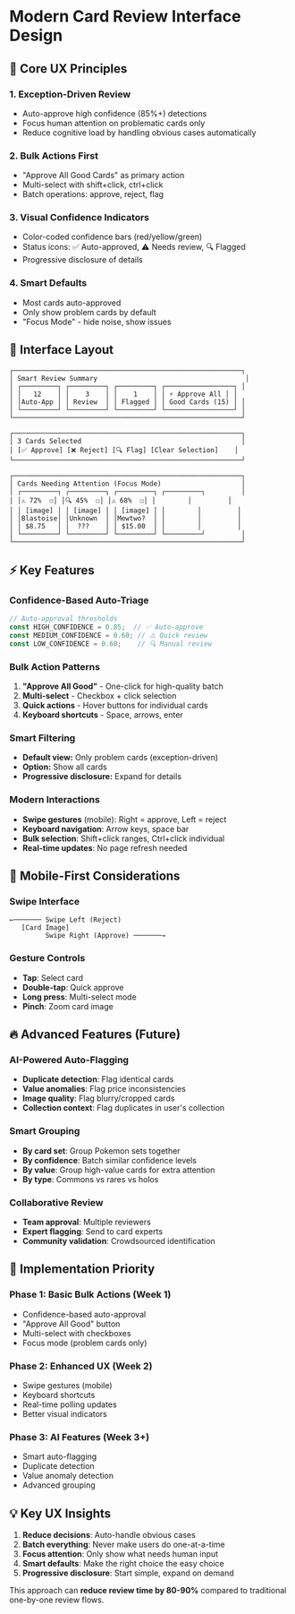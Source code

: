 # Modern Card Review Interface Design

## 🎯 Core UX Principles

### 1. **Exception-Driven Review**
- Auto-approve high confidence (85%+) detections
- Focus human attention on problematic cards only
- Reduce cognitive load by handling obvious cases automatically

### 2. **Bulk Actions First**
- "Approve All Good Cards" as primary action
- Multi-select with shift+click, ctrl+click
- Batch operations: approve, reject, flag

### 3. **Visual Confidence Indicators**
- Color-coded confidence bars (red/yellow/green)
- Status icons: ✅ Auto-approved, ⚠️ Needs review, 🔍 Flagged
- Progressive disclosure of details

### 4. **Smart Defaults**
- Most cards auto-approved
- Only show problem cards by default
- "Focus Mode" - hide noise, show issues

## 🎨 Interface Layout

```
┌─────────────────────────────────────────────────────────┐
│ Smart Review Summary                                     │
│ ┌─────────┐ ┌─────────┐ ┌─────────┐ ┌─────────────────┐ │
│ │   12    │ │    3    │ │    1    │ │ ⚡ Approve All │ │
│ │Auto-App │ │ Review  │ │ Flagged │ │ Good Cards (15) │ │
│ └─────────┘ └─────────┘ └─────────┘ └─────────────────┘ │
└─────────────────────────────────────────────────────────┘

┌─────────────────────────────────────────────────────────┐
│ 3 Cards Selected                                        │
│ [✅ Approve] [❌ Reject] [🔍 Flag] [Clear Selection]    │
└─────────────────────────────────────────────────────────┘

┌─────────────────────────────────────────────────────────┐
│ Cards Needing Attention (Focus Mode)                    │
│ ┌─────────┐ ┌─────────┐ ┌─────────┐ ┌─────────┐         │
│ │⚠️ 72%  ☐│ │🔍 45%  ☐│ │⚠️ 68%  ☐│ │        │         │
│ │ [image] │ │ [image] │ │ [image] │ │        │         │
│ │Blastoise│ │Unknown  │ │Mewtwo?  │ │        │         │
│ │ $8.75   │ │  ???    │ │ $15.00  │ │        │         │
│ └─────────┘ └─────────┘ └─────────┘ └─────────┘         │
└─────────────────────────────────────────────────────────┘
```

## ⚡ Key Features

### Confidence-Based Auto-Triage
```javascript
// Auto-approval thresholds
const HIGH_CONFIDENCE = 0.85;  // ✅ Auto-approve
const MEDIUM_CONFIDENCE = 0.60; // ⚠️ Quick review
const LOW_CONFIDENCE = 0.60;    // 🔍 Manual review
```

### Bulk Action Patterns
1. **"Approve All Good"** - One-click for high-quality batch
2. **Multi-select** - Checkbox + click selection
3. **Quick actions** - Hover buttons for individual cards
4. **Keyboard shortcuts** - Space, arrows, enter

### Smart Filtering
- **Default view:** Only problem cards (exception-driven)
- **Option:** Show all cards
- **Progressive disclosure:** Expand for details

### Modern Interactions
- **Swipe gestures** (mobile): Right = approve, Left = reject
- **Keyboard navigation**: Arrow keys, space bar
- **Bulk selection**: Shift+click ranges, Ctrl+click individual
- **Real-time updates**: No page refresh needed

## 📱 Mobile-First Considerations

### Swipe Interface
```
←─────── Swipe Left (Reject)
   [Card Image]
         Swipe Right (Approve) ───────→
```

### Gesture Controls
- **Tap**: Select card
- **Double-tap**: Quick approve
- **Long press**: Multi-select mode
- **Pinch**: Zoom card image

## 🔥 Advanced Features (Future)

### AI-Powered Auto-Flagging
- **Duplicate detection**: Flag identical cards
- **Value anomalies**: Flag price inconsistencies  
- **Image quality**: Flag blurry/cropped cards
- **Collection context**: Flag duplicates in user's collection

### Smart Grouping
- **By card set**: Group Pokemon sets together
- **By confidence**: Batch similar confidence levels
- **By value**: Group high-value cards for extra attention
- **By type**: Commons vs rares vs holos

### Collaborative Review
- **Team approval**: Multiple reviewers
- **Expert flagging**: Send to card experts
- **Community validation**: Crowdsourced identification

## 🚀 Implementation Priority

### Phase 1: Basic Bulk Actions (Week 1)
- Confidence-based auto-approval
- "Approve All Good" button
- Multi-select with checkboxes
- Focus mode (problem cards only)

### Phase 2: Enhanced UX (Week 2)
- Swipe gestures (mobile)
- Keyboard shortcuts
- Real-time polling updates
- Better visual indicators

### Phase 3: AI Features (Week 3+)
- Smart auto-flagging
- Duplicate detection
- Value anomaly detection
- Advanced grouping

## 💡 Key UX Insights

1. **Reduce decisions**: Auto-handle obvious cases
2. **Batch everything**: Never make users do one-at-a-time
3. **Focus attention**: Only show what needs human input
4. **Smart defaults**: Make the right choice the easy choice
5. **Progressive disclosure**: Start simple, expand on demand

This approach can **reduce review time by 80-90%** compared to traditional one-by-one review flows. 